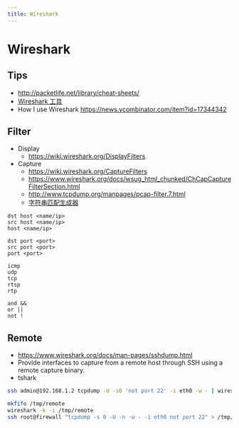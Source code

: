 ```yaml
---
title: Wireshark
---
```


# Wireshark

## Tips
* http://packetlife.net/library/cheat-sheets/
* [Wireshark 工具](https://www.wireshark.org/tools/)
* How I use Wireshark https://news.ycombinator.com/item?id=17344342

## Filter
* Display
  * https://wiki.wireshark.org/DisplayFilters
* Capture
  * https://wiki.wireshark.org/CaptureFilters
  * https://www.wireshark.org/docs/wsug_html_chunked/ChCapCaptureFilterSection.html
  * http://www.tcpdump.org/manpages/pcap-filter.7.html
  * [字符串匹配生成器](https://www.wireshark.org/tools/string-cf.html)

```
dst host <name/ip>
src host <name/ip>
host <name/ip>

dst port <port>
src port <port>
port <port>

icmp
udp
tcp
rtsp
rtp

and &&
or ||
not !
```

## Remote
* https://www.wireshark.org/docs/man-pages/sshdump.html
* Provide interfaces to capture from a remote host through SSH using a remote capture binary.
* tshark

```bash
ssh admin@192.168.1.2 tcpdump -U -s0 'not port 22' -i eth0 -w - | wireshark -k -i -

mkfifo /tmp/remote
wireshark -k -i /tmp/remote
ssh root@firewall "tcpdump -s 0 -U -n -w - -i eth0 not port 22" > /tmp/remote
```
